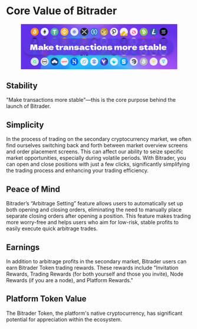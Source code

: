 # Core Value of Bitrader

<figure><img src="../.gitbook/assets/Thumbnail.png" alt=""><figcaption></figcaption></figure>

## Stability

"Make transactions more stable"—this is the core purpose behind the launch of Bitrader.

## Simplicity

In the process of trading on the secondary cryptocurrency market, we often find ourselves switching back and forth between market overview screens and order placement screens. This can affect our ability to seize specific market opportunities, especially during volatile periods. With Bitrader, you can open and close positions with just a few clicks, significantly simplifying the trading process and enhancing your trading efficiency.

## Peace of Mind

Bitrader’s “Arbitrage Setting” feature allows users to automatically set up both opening and closing orders, eliminating the need to manually place separate closing orders after opening a position. This feature makes trading more worry-free and helps users who aim for low-risk, stable profits to easily execute quick arbitrage trades.

## Earnings

In addition to arbitrage profits in the secondary market, Bitrader users can earn Bitrader Token trading rewards. These rewards include "Invitation Rewards, Trading Rewards (for both yourself and those you invite), Node Rewards (if you are a node), and Platform Rewards."

## Platform Token Value

The Bitrader Token, the platform's native cryptocurrency, has significant potential for appreciation within the ecosystem.
